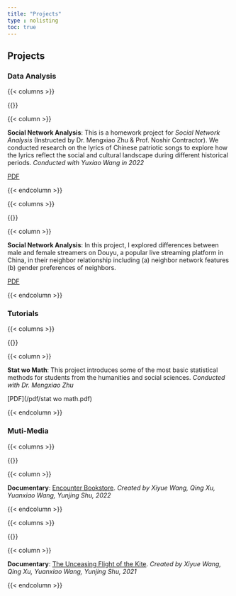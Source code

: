 ```yaml
---
title: "Projects"
type : nolisting
toc: true
---
```


## Projects

### Data Analysis

{{< columns >}}

{{<figure-a src="/images/sna.png">}}

{{< column >}}

**Social Network Analysis**: This is a homework project for *Social Network Analysis* (Instructed by Dr. Mengxiao Zhu & Prof. Noshir Contractor). We conducted research on the lyrics of Chinese patriotic songs to explore how the lyrics reflect the social and cultural landscape during different historical periods.
*Conducted with Yuxiao Wang in 2022*

[PDF](/pdf/sna.pdf)

{{< endcolumn >}}

{{< columns >}}

{{<figure-a src="/images/neighbor.png">}}

{{< column >}}

**Social Network Analysis**: In this project, I explored differences between male and female streamers on Douyu, a popular live streaming platform in China, in their neighbor relationship including (a) neighbor network features (b) gender preferences of neighbors.

[PDF](/pdf/neighbor.pdf)

{{< endcolumn >}}

### Tutorials

{{< columns >}}

{{<figure-a src="/images/stat wo math.png">}}

{{< column >}}

**Stat wo Math**: This project introduces some of the most basic statistical methods for students from the humanities and social sciences.
*Conducted with Dr. Mengxiao Zhu*

[PDF](/pdf/stat wo math.pdf)

{{< endcolumn >}}

### Muti-Media

{{< columns >}}

{{<figure-a src="/images/yjsd.png">}}

{{< column >}}

**Documentary**: [Encounter Bookstore](https://www.bilibili.com/video/BV1DV411W7GW/?share_source=copy_web&vd_source=7cec8342b83e59fbe03433939d5bf6e5). *Created by Xiyue Wang, Qing Xu, Yuanxiao Wang, Yunjing Shu, 2022*

{{< endcolumn >}}

{{< columns >}}

{{<figure-a src="/images/yfbx.png">}}

{{< column >}}

**Documentary**: [The Unceasing Flight of the Kite](https://youtu.be/ePda6o6_z4g?si=fVOBugOHTPcCPRCw). *Created by Xiyue Wang, Qing Xu, Yuanxiao Wang, Yunjing Shu, 2021*

{{< endcolumn >}}







